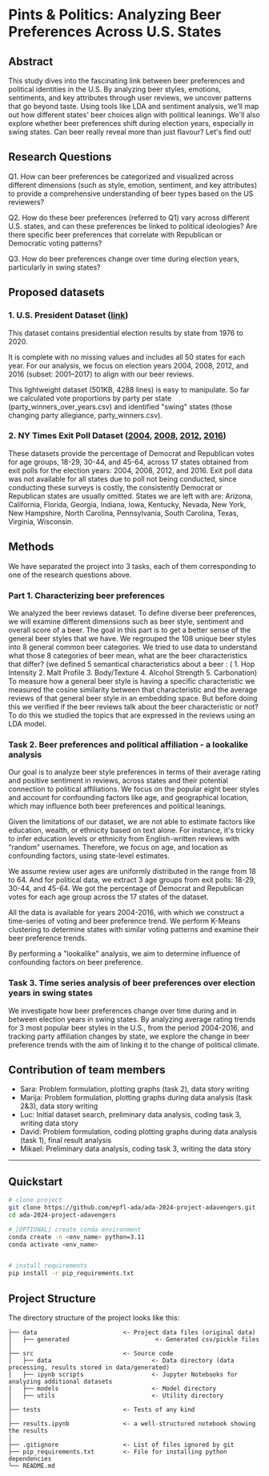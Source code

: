# Pints & Politics: Analyzing Beer Preferences Across U.S. States


## Abstract
This study dives into the fascinating link between beer preferences and political identities in the U.S. By analyzing beer styles, emotions, sentiments, and key attributes through user reviews, we uncover patterns that go beyond taste. Using tools like LDA and sentiment analysis, we’ll map out how different states' beer choices align with political leanings. We'll also explore whether beer preferences shift during election years, especially in swing states. Can beer really reveal more than just flavour? Let's find out!


## Research Questions


Q1. How can beer preferences be categorized and visualized across different dimensions (such as style, emotion, sentiment, and key attributes) to provide a comprehensive understanding of beer types based on the US reviewers?

Q2. How do these beer preferences (referred to Q1) vary across different U.S. states, and can these preferences be linked to political ideologies? Are there specific beer preferences that correlate with Republican or Democratic voting patterns?

Q3. How do beer preferences change over time during election years, particularly in swing states? 



## Proposed datasets


### 1. U.S. President Dataset ([link](https://doi.org/10.7910/DVN/42MVDX))

This dataset contains presidential election results by state from 1976 to 2020.

It is complete with no missing values and includes all 50 states for each year. For our analysis, we focus on election years 2004, 2008, 2012, and 2016 (subset: 2001–2017) to align with our beer reviews. 

This lightweight dataset (501KB, 4288 lines) is easy to manipulate. So far we calculated vote proportions by party per state (party_winners_over_years.csv) and identified "swing" states (those changing party allegiance, party_winners.csv).


### 2. NY Times Exit Poll Dataset ([2004](https://www.nytimes.com/elections/2012/results/president/exit-polls.html), [2008](https://archive.nytimes.com/www.nytimes.com/elections/2008/results/president/national-exit-polls.html?mod=article_inline), [2012](https://www.nytimes.com/elections/2012/results/president/exit-polls.html), [2016](https://edition.cnn.com/election/2016/results/exit-polls))

These datasets provide the percentage of Democrat and Republican votes for age groups, 18-29, 30-44, and 45-64, across 17 states obtained from exit polls for the election years: 2004, 2008, 2012, and 2016. Exit poll data was not available for all states due to poll not being conducted, since conducting these surveys is costly, the consistently Democrat or Republican states are usually omitted. States we are left with are: Arizona, California, Florida, Georgia, Indiana, Iowa, Kentucky, Nevada, New York, New Hampshire, North Carolina, Pennsylvania, South Carolina, Texas, Virginia, Wisconsin.

## Methods


We have separated the project into 3 tasks, each of them corresponding to one of the research questions above.


### Part 1. Characterizing beer preferences

We analyzed the beer reviews dataset. To define diverse beer preferences, we will examine different dimensions such as beer style, sentiment and overall score of a beer. The goal in this part is to get a better sense of the general beer styles that we have.
We regrouped the 108 unique beer styles into 8 general common beer categories. We tried to use data to understand what those 8 categories of beer mean, what are the beer characteristics that differ? (we defined 5 semantical characteristics about a beer : ( 1. Hop Intensity 2. Malt Profile 3. Body/Texture 4. Alcohol Strength 5. Carbonation) 
To measure how a general beer style is having a specific characteristic we measured the cosine similarity between that characteristic and the average reviews of that general beer style in an embedding space. 
But before doing this we verified if the beer reviews talk about the beer characteristic or not? To do this we studied the topics that are expressed in the reviews using an LDA model.


### Task 2. Beer preferences and political affiliation - a lookalike analysis

Our goal is to analyze beer style preferences in terms of their average rating and positive sentiment in reviews, across states and their potential connection to political affiliations. We focus on the popular eight beer styles and account for confounding factors like age, and geographical location, which may influence both beer preferences and political leanings.

Given the limitations of our dataset, we are not able to estimate factors like education, wealth, or ethnicity based on text alone. For instance, it's tricky to infer education levels or ethnicity from English-written reviews with “random” usernames. Therefore, we focus on age, and location as confounding factors, using state-level estimates.

We assume review user ages are uniformly distributed in the range from 18 to 64. And for political data, we extract 3 age groups from exit polls: 18-29, 30-44, and 45-64. We got the percentage of Democrat and Republican votes for each age group across the 17 states of the dataset.

All the data is available for years 2004-2016, with which we construct a time-series of voting and beer preference trend. We perform K-Means clustering to determine states with similar voting patterns and examine their beer preference trends.

By performing a "lookalike" analysis, we aim to determine influence of confounding factors on beer preference. 


### Task 3. Time series analysis of beer preferences over election years in swing states

We investigate how beer preferences change over time during and in between election years in swing states. By analyzing average rating trends for 3 most popular beer styles in the U.S., from the period 2004-2016, and tracking party affiliation changes by state, we explore the change in beer preference trends with the aim of linking it to the change of political climate.

## Contribution of team members

- Sara: Problem formulation, plotting graphs (task 2), data story writing
- Marija: Problem formulation, plotting graphs during data analysis (task 2&3), data story writing
- Luc: Initial dataset search, preliminary data analysis, coding task 3, writing data story
- David: Problem formulation, coding plotting graphs during data analysis (task 1), final result analysis
- Mikael: Preliminary data analysis, coding task 3, writing the data story

___
## Quickstart

```bash
# clone project
git clone https://github.com/epfl-ada/ada-2024-project-adavengers.git
cd ada-2024-project-adavengers

# [OPTIONAL] create conda environment
conda create -n <env_name> python=3.11
conda activate <env_name>


# install requirements
pip install -r pip_requirements.txt
```



## Project Structure

The directory structure of the project looks like this:

```
├── data                        <- Project data files (original data)
│   ├── generated                        <- Generated csv/pickle files
│
├── src                         <- Source code
│   ├── data                            <- Data directory (data processing, results stored in data/generated)
│   ├── ipynb scripts                   <- Jupyter Notebooks for analyzing additional datasets
│   ├── models                          <- Model directory
│   ├── utils                           <- Utility directory
│
├── tests                       <- Tests of any kind
│
├── results.ipynb               <- a well-structured notebook showing the results
│
├── .gitignore                  <- List of files ignored by git
├── pip_requirements.txt        <- File for installing python dependencies
└── README.md
```

